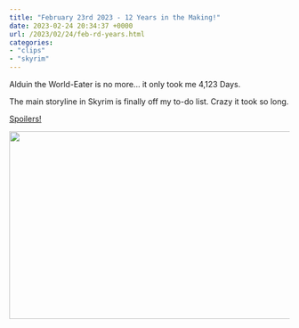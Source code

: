 ```yaml
---
title: "February 23rd 2023 - 12 Years in the Making!"
date: 2023-02-24 20:34:37 +0000
url: /2023/02/24/feb-rd-years.html
categories:
- "clips"
- "skyrim"
---
```

Alduin the World-Eater is no more...  it only took me 4,123 Days.

The main storyline in Skyrim is finally off my to-do list.  Crazy it took so long.

[Spoilers!](https://www.xbox.com/play/media/YT82HV322U)



<img src="https://maplesyrup.sw0rdfish.com/uploads/2023/2a3ad45d0e.png" width="600" height="337" alt="">